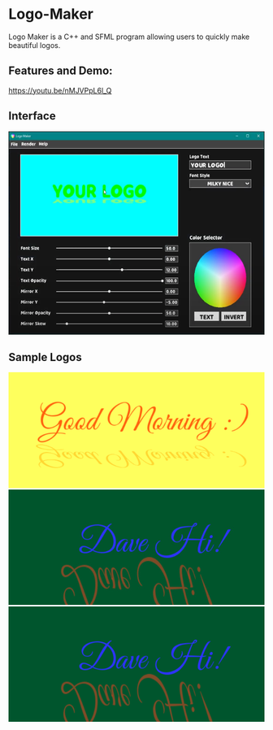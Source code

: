 # Logo-Maker
Logo Maker is a C++ and SFML program allowing users to quickly make beautiful logos. 
## Features and Demo: 
https://youtu.be/nMJVPpL6l_Q

## Interface

<img src="Files/img.png" height="400"/>

## Sample Logos

<img src="Files/Logo6721-1881.png"/>
<img src="Files/Logo6721-2141.jpg"/>
<img src="Files/Logo6721-2144.png"/>
